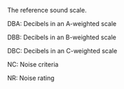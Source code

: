 The reference sound scale.



DBA: Decibels in an A-weighted scale

DBB: Decibels in an B-weighted scale

DBC: Decibels in an C-weighted scale

NC: Noise criteria

NR: Noise rating
